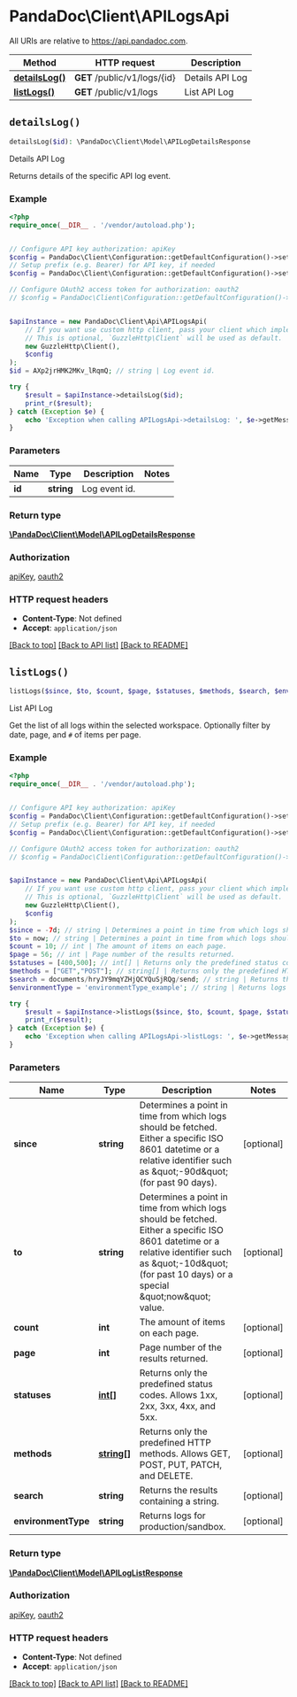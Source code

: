 # PandaDoc\Client\APILogsApi

All URIs are relative to https://api.pandadoc.com.

Method | HTTP request | Description
------------- | ------------- | -------------
[**detailsLog()**](APILogsApi.md#detailsLog) | **GET** /public/v1/logs/{id} | Details API Log
[**listLogs()**](APILogsApi.md#listLogs) | **GET** /public/v1/logs | List API Log


## `detailsLog()`

```php
detailsLog($id): \PandaDoc\Client\Model\APILogDetailsResponse
```

Details API Log

Returns details of the specific API log event.

### Example

```php
<?php
require_once(__DIR__ . '/vendor/autoload.php');


// Configure API key authorization: apiKey
$config = PandaDoc\Client\Configuration::getDefaultConfiguration()->setApiKey('Authorization', 'YOUR_API_KEY');
// Setup prefix (e.g. Bearer) for API key, if needed
$config = PandaDoc\Client\Configuration::getDefaultConfiguration()->setApiKeyPrefix('Authorization', 'API-Key');

// Configure OAuth2 access token for authorization: oauth2
// $config = PandaDoc\Client\Configuration::getDefaultConfiguration()->setAccessToken('YOUR_ACCESS_TOKEN');


$apiInstance = new PandaDoc\Client\Api\APILogsApi(
    // If you want use custom http client, pass your client which implements `GuzzleHttp\ClientInterface`.
    // This is optional, `GuzzleHttp\Client` will be used as default.
    new GuzzleHttp\Client(),
    $config
);
$id = AXp2jrHMK2MKv_lRqmQ; // string | Log event id.

try {
    $result = $apiInstance->detailsLog($id);
    print_r($result);
} catch (Exception $e) {
    echo 'Exception when calling APILogsApi->detailsLog: ', $e->getMessage(), PHP_EOL;
}
```

### Parameters

Name | Type | Description  | Notes
------------- | ------------- | ------------- | -------------
 **id** | **string**| Log event id. |

### Return type

[**\PandaDoc\Client\Model\APILogDetailsResponse**](../Model/APILogDetailsResponse.md)

### Authorization

[apiKey](../../README.md#apiKey), [oauth2](../../README.md#oauth2)

### HTTP request headers

- **Content-Type**: Not defined
- **Accept**: `application/json`

[[Back to top]](#) [[Back to API list]](../../README.md#endpoints)
[[Back to README]](../../README.md)

## `listLogs()`

```php
listLogs($since, $to, $count, $page, $statuses, $methods, $search, $environmentType): \PandaDoc\Client\Model\APILogListResponse
```

List API Log

Get the list of all logs within the selected workspace. Optionally filter by date, page, and `#` of items per page.

### Example

```php
<?php
require_once(__DIR__ . '/vendor/autoload.php');


// Configure API key authorization: apiKey
$config = PandaDoc\Client\Configuration::getDefaultConfiguration()->setApiKey('Authorization', 'YOUR_API_KEY');
// Setup prefix (e.g. Bearer) for API key, if needed
$config = PandaDoc\Client\Configuration::getDefaultConfiguration()->setApiKeyPrefix('Authorization', 'API-Key');

// Configure OAuth2 access token for authorization: oauth2
// $config = PandaDoc\Client\Configuration::getDefaultConfiguration()->setAccessToken('YOUR_ACCESS_TOKEN');


$apiInstance = new PandaDoc\Client\Api\APILogsApi(
    // If you want use custom http client, pass your client which implements `GuzzleHttp\ClientInterface`.
    // This is optional, `GuzzleHttp\Client` will be used as default.
    new GuzzleHttp\Client(),
    $config
);
$since = -7d; // string | Determines a point in time from which logs should be fetched. Either a specific ISO 8601 datetime or a relative identifier such as \"-90d\" (for past 90 days).
$to = now; // string | Determines a point in time from which logs should be fetched. Either a specific ISO 8601 datetime or a relative identifier such as \"-10d\" (for past 10 days) or a special \"now\" value.
$count = 10; // int | The amount of items on each page.
$page = 56; // int | Page number of the results returned.
$statuses = [400,500]; // int[] | Returns only the predefined status codes. Allows 1xx, 2xx, 3xx, 4xx, and 5xx.
$methods = ["GET","POST"]; // string[] | Returns only the predefined HTTP methods. Allows GET, POST, PUT, PATCH, and DELETE.
$search = documents/hryJY9mqYZHjQCYQuSjRQg/send; // string | Returns the results containing a string.
$environmentType = 'environmentType_example'; // string | Returns logs for production/sandbox.

try {
    $result = $apiInstance->listLogs($since, $to, $count, $page, $statuses, $methods, $search, $environmentType);
    print_r($result);
} catch (Exception $e) {
    echo 'Exception when calling APILogsApi->listLogs: ', $e->getMessage(), PHP_EOL;
}
```

### Parameters

Name | Type | Description  | Notes
------------- | ------------- | ------------- | -------------
 **since** | **string**| Determines a point in time from which logs should be fetched. Either a specific ISO 8601 datetime or a relative identifier such as \&quot;-90d\&quot; (for past 90 days). | [optional]
 **to** | **string**| Determines a point in time from which logs should be fetched. Either a specific ISO 8601 datetime or a relative identifier such as \&quot;-10d\&quot; (for past 10 days) or a special \&quot;now\&quot; value. | [optional]
 **count** | **int**| The amount of items on each page. | [optional]
 **page** | **int**| Page number of the results returned. | [optional]
 **statuses** | [**int[]**](../Model/int.md)| Returns only the predefined status codes. Allows 1xx, 2xx, 3xx, 4xx, and 5xx. | [optional]
 **methods** | [**string[]**](../Model/string.md)| Returns only the predefined HTTP methods. Allows GET, POST, PUT, PATCH, and DELETE. | [optional]
 **search** | **string**| Returns the results containing a string. | [optional]
 **environmentType** | **string**| Returns logs for production/sandbox. | [optional]

### Return type

[**\PandaDoc\Client\Model\APILogListResponse**](../Model/APILogListResponse.md)

### Authorization

[apiKey](../../README.md#apiKey), [oauth2](../../README.md#oauth2)

### HTTP request headers

- **Content-Type**: Not defined
- **Accept**: `application/json`

[[Back to top]](#) [[Back to API list]](../../README.md#endpoints)
[[Back to README]](../../README.md)
